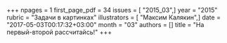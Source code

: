 +++
npages = 1
first_page_pdf = 34
issues = [ "2015_03",]
year = "2015"
rubric = "Задачи в картинках"
illustrators = [ "Максим Калякин",]
date = "2017-05-03T00:17:32+03:00"
month = "03"
authors = []
title = "На первый-второй рассчитайсь!"
+++
